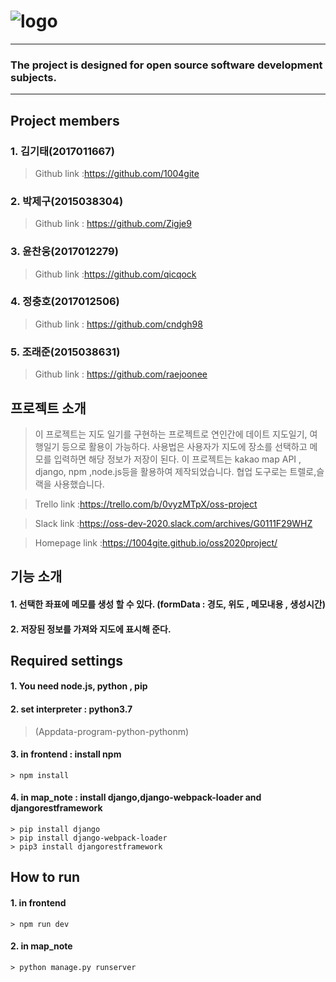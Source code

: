 ![logo](https://ifh.cc/g/5ZgIzu.png)
=
****
### The project is designed for open source software development subjects.
****
Project members
-
### 1. 김기태(2017011667)
   >Github link :<https://github.com/1004gite> 
### 2. 박제구(2015038304)
  >Github link : <https://github.com/Zigje9>   
### 3. 윤찬웅(2017012279)
  >Github link :<https://github.com/qicqock>
### 4. 정충호(2017012506)
  >Github link : <https://github.com/cndgh98>
### 5. 조래준(2015038631)
  >Github link : <https://github.com/raejoonee>

프로젝트 소개
-
   > 이 프로젝트는 지도 일기를 구현하는 프로젝트로 연인간에 데이트 지도일기, 여행일기 등으로 활용이 가능하다.
   > 사용법은 사용자가 지도에 장소를 선택하고 메모를 입력하면 해당 정보가 저장이 된다. 
   > 이 프로젝트는 kakao map API , django, npm ,node.js등을 활용하여 제작되었습니다. 
   > 협업 도구로는 트렐로,슬랙을 사용했습니다.
   
   > Trello link :<https://trello.com/b/0vyzMTpX/oss-project>
   
   > Slack link :<https://oss-dev-2020.slack.com/archives/G0111F29WHZ>
   
   >Homepage link :<https://1004gite.github.io/oss2020project/>
  
기능 소개
-
#### 1. 선택한 좌표에 메모를 생성 할 수 있다. (formData : 경도, 위도 , 메모내용 , 생성시간)
#### 2. 저장된 정보를 가져와 지도에 표시해 준다. 

   
   
Required settings
-
#### 1. You need node.js, python , pip  
#### 2. set interpreter : python3.7
   >(Appdata-program-python-pythonm)
#### 3. in frontend : install npm 
    > npm install
#### 4. in map_note : install django,django-webpack-loader and djangorestframework
    > pip install django
    > pip install django-webpack-loader
    > pip3 install djangorestframework
    
    
How to run
-
#### 1. in frontend 
    > npm run dev
#### 2. in map_note 
    > python manage.py runserver
    

